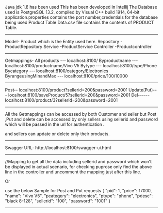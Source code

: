 Java jdk 1.8 has been used
This has been developed in Intellij
The Database used is PostgreSQL 13.2, compiled by Visual C++ build 1914, 64-bit
application.properties contains the port number,credentials for the database being used
Product Table Data.csv file contains the contents of PRODUCT Table.

------------------------------------------------------------------------------------------------------

Model- Product which is the Entity used here.
Repository -ProductRepository
Service -ProductService
Controller -Productcontroller

------------------------------------------------------------------------------------------------------

Getmappings-
All products ---  localhost:8100/
Byproductname ---  localhost:8100/productname/Vivo V5
Bytype ---  localhost:8100/type/Phone
Bycategory --- localhost:8100/category/Electronics
ByrangeusingMinandMax --- localhost:8100/price/100/10000

------------------------------------------------------------------------------------------------------

Post--  localhost:8100/product?sellerid=200&password=2001
Update(Put)---  localhost:8100/saveProduct/5?sellerid=200&password=2001
Del------localhost:8100/product/3?sellerid=200&password=2001

------------------------------------------------------------------------------------------------------

All the Getmappings can be accessed by both Customer and seller  but Post ,Put and delete can be accessed
by only sellers using sellerid and password which will be passed in the url for authentication .

and sellers can update or delete only their products.

------------------------------------------------------------------------------------------------------

Swagger URL-
http://localhost:8100/swagger-ui.html

------------------------------------------------------------------------------------------------------

//Mapping to get all the data including sellerid and password which won't be displayed in actual scenario,
 for checking puprose only
find the above line in the controller and uncomment the mapping just after this line.

Or

use the below Sample for Post and Put requests
{
        "pid": 1,
        "price": 17000,
        "name": "Vivo V5",
        "pcategory": "electronics",
        "ptype": "phone",
        "pdesc": "black 8-128",
        "sellerid": "100",
        "password": "1001"
    }

------------------------------------------------------------------------------------------------------

